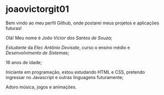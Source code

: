 # joaovictorgit01
Bem vindo ao meu perfil Github, onde postarei meus projetos e aplicações futuras!  

Olá! Meu nome é *João Victor dos Santos de Souza*;  

*Estudante* da *Etec Antônio Devisate*, curso o ensino médio e *Desenvolvimento de Sistemas*;  

16 anos de idade;  

Iniciante em programação, estou estudando HTML e CSS, pretendo ingressar no Javascript e outras linguagens futuramente;  

Adoro música, jogos e animações.  
